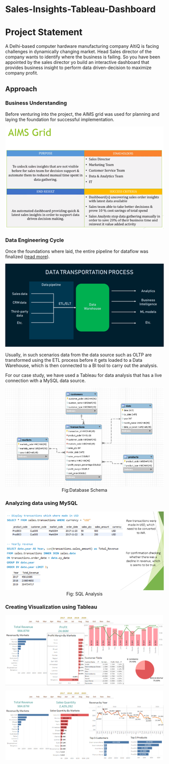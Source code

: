# Sales-Insights-Tableau-Dashboard

# Project Statement

A Delhi-based computer hardware manufacturing company AltiQ is facing challenges in dynamically changing market. Head Sales director of the company wants to identify where the business is failing. So you have been appointed by the sales director yo build an interactive dashboard that provides business insight to perform data driven-decision to maximize company profit. 

## Approach

### Business Understanding

Before venturing into the project, the AIMS grid was used for planning and laying the foundation for successful implementation.

<p align="center">
<img src="Images/aims_grid.PNG">
</p>

### Data Engineering Cycle

Once the foundations where laid, the entire pipeline for dataflow was finalized ([read more](https://www.altexsoft.com/blog/datascience/what-is-data-engineering-explaining-data-pipeline-data-warehouse-and-data-engineer-role/)).

<p align="center">
<img src="Images/Data Lifecycle.png">
</p>

Usually, in such scenarios data from the data source such as OLTP are transformed using the ETL process before it gets loaded to a Data Warehouse, which is then connected to a BI tool to carry out the analysis.

For our case study, we have used a Tableau for data analysis that has a live connection with a MySQL data source.

<p align="center">
<img src="Images/Sales_schema Chart.PNG"><br>Fig:Database Schema
</p>

### Analyzing data using MySQL

<p align="center">
<img src="Images/SQL Analysis.PNG"><br>Fig: SQL Analysis
</p>

### Creating Visualization using Tableau

<p align="center">
<img src="Images/profit-dashboard.PNG">
</p>

<p align="center">
<img src="Images/revenue-dashboard.PNG">
</p>
